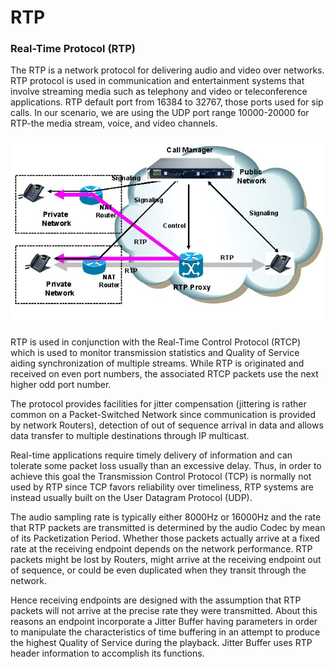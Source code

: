 # RTP

### Real-Time Protocol (RTP)

The RTP is a network protocol for delivering audio and video over networks. RTP protocol is used in communication and entertainment systems that involve streaming media such as telephony and video or teleconference applications. RTP default port from 16384 to 32767, those ports used for sip calls. In our scenario, we are using the UDP port range 10000-20000 for RTP-the media stream, voice, and video channels.

![](<../../../.gitbook/assets/image (295).png>)

RTP is used in conjunction with the Real-Time Control Protocol (RTCP) which is used to monitor transmission statistics and Quality of Service aiding synchronization of multiple streams. While RTP is originated and received on even port numbers, the associated RTCP packets use the next higher odd port number.

The protocol provides facilities for jitter compensation (jittering is rather common on a Packet-Switched Network since communication is provided by network Routers), detection of out of sequence arrival in data and allows data transfer to multiple destinations through IP multicast.

Real-time applications require timely delivery of information and can tolerate some packet loss usually than an excessive delay. Thus, in order to achieve this goal the Transmission Control Protocol (TCP) is normally not used by RTP since TCP favors reliability over timeliness, RTP systems are instead usually built on the User Datagram Protocol (UDP).

The audio sampling rate is typically either 8000Hz or 16000Hz and the rate that RTP packets are transmitted is determined by the audio Codec by mean of its Packetization Period. Whether those packets actually arrive at a fixed rate at the receiving endpoint depends on the network performance. RTP packets might be lost by Routers, might arrive at the receiving endpoint out of sequence, or could be even duplicated when they transit through the network.

Hence receiving endpoints are designed with the assumption that RTP packets will not arrive at the precise rate they were transmitted. About this reasons an endpoint incorporate a Jitter Buffer having parameters in order to manipulate the characteristics of time buffering in an attempt to produce the highest Quality of Service during the playback. Jitter Buffer uses RTP header information to accomplish its functions.
